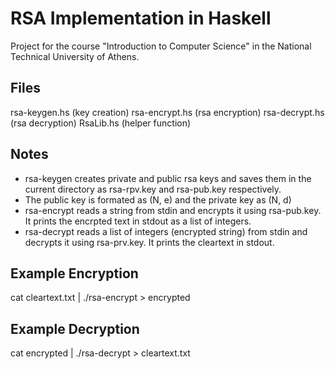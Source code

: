 # RSA Implementation in Haskell

Project for the course "Introduction to Computer Science" in the National Technical University of Athens.

## Files
rsa-keygen.hs (key creation) 
rsa-encrypt.hs (rsa encryption)
rsa-decrypt.hs (rsa decryption)
RsaLib.hs (helper function)

## Notes
- rsa-keygen creates private and public rsa keys and saves them in the current directory as rsa-rpv.key and rsa-pub.key respectively.
- The public key is formated as (N, e) and the private key as (N, d)
- rsa-encrypt reads a string from stdin and encrypts it using rsa-pub.key. It prints the encrpted text in stdout as a list of integers.
- rsa-decrypt reads a list of integers (encrypted string) from stdin and decrypts it using rsa-prv.key. It prints the cleartext in stdout.

## Example Encryption
cat cleartext.txt | ./rsa-encrypt > encrypted

## Example Decryption
cat encrypted | ./rsa-decrypt > cleartext.txt
